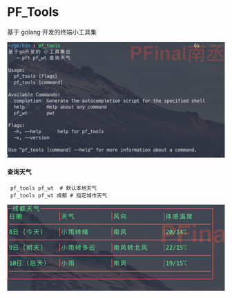 # PF_Tools

基于 golang 开发的终端小工具集

![](https://raw.githubusercontent.com/pfinal-nc/iGallery/master/blog/202311081714504.png)

#### 查询天气

```shell
 pf_tools pf_wt  # 默认本地天气
 pf_tools pf_wt 成都 # 指定城市天气 
```
![](https://raw.githubusercontent.com/pfinal-nc/iGallery/master/blog/202311081716928.png)